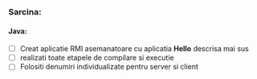 ### Sarcina:
#### Java:
 - [ ] Creat aplicatie RMI asemanatoare cu aplicatia **Hello** descrisa mai sus
 - [ ] realizati toate etapele de compilare si executie
 - [ ] Folositi denumiri individualizate pentru server si client
